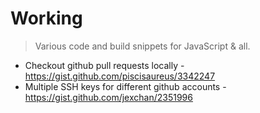 Working
==========
> Various code and build snippets for JavaScript & all.


* Checkout github pull requests locally - https://gist.github.com/piscisaureus/3342247
* Multiple SSH keys for different github accounts - https://gist.github.com/jexchan/2351996
